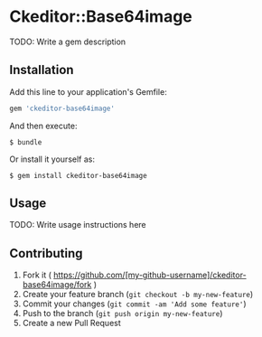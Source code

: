 # Ckeditor::Base64image

TODO: Write a gem description

## Installation

Add this line to your application's Gemfile:

```ruby
gem 'ckeditor-base64image'
```

And then execute:

    $ bundle

Or install it yourself as:

    $ gem install ckeditor-base64image

## Usage

TODO: Write usage instructions here

## Contributing

1. Fork it ( https://github.com/[my-github-username]/ckeditor-base64image/fork )
2. Create your feature branch (`git checkout -b my-new-feature`)
3. Commit your changes (`git commit -am 'Add some feature'`)
4. Push to the branch (`git push origin my-new-feature`)
5. Create a new Pull Request
